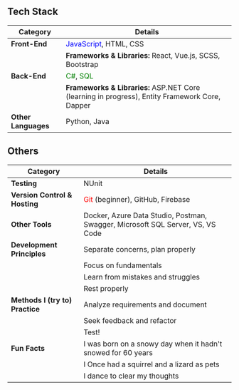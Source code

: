 ## Tech Stack

| **Category**                | **Details**                                                                 |
|-----------------------------|-----------------------------------------------------------------------------|
| **Front-End**                |  <span style="color:blue">JavaScript</span>, HTML, CSS           |
|                             |  **Frameworks & Libraries:** React, Vue.js, SCSS, Bootstrap                                     |
| **Back-End**                 | <span style="color:green">C#</span>, <span style="color:green">SQL</span> |
|                             | **Frameworks & Libraries:** ASP.NET Core (learning in progress), Entity Framework Core, Dapper           |
| **Other Languages**  | Python, Java                                                             |

## Others
| **Category**                | **Details**                                                                 |
|-----------------------------|------------------------------------------------------------------------|
| **Testing**                  | NUnit                                                                    |
| **Version Control & Hosting**| <span style="color:red">Git</span> (beginner), GitHub, Firebase           |
| **Other Tools**                    | Docker, Azure Data Studio, Postman, Swagger, Microsoft SQL Server, VS, VS Code |
| **Development Principles**   | Separate concerns, plan properly                                                  |
|                             | Focus on fundamentals                                                    |
|                             | Learn from mistakes and struggles                                                     |
|                             | Rest properly                                                  |
| **Methods I (try to) Practice**       | Analyze requirements and document                                                    |
|                             | Seek feedback and refactor                                                              |
|                             | Test!                                           |
| **Fun Facts**                | I was born on a snowy day when it hadn't snowed for 60 years                   |
|                             | I Once had a squirrel and a lizard as pets                                  |
|                             | I dance to clear my thoughts                                               |

